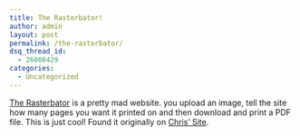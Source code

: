 ```yaml
---
title: The Rasterbator!
author: admin
layout: post
permalink: /the-rasterbator/
dsq_thread_id:
  - 26008429
categories:
  - Uncategorized
---
```

[The Rasterbator][1] is a pretty mad website. you upload an image, tell the site how many pages you want it printed on and then download and print a PDF file. This is just cool! Found it originally on [Chris&#8217; Site][2].

 [1]: http://homokaasu.org/rasterbator/download.gas
 [2]: http://chris.pirillo.com/archives/2004_03.html#009503